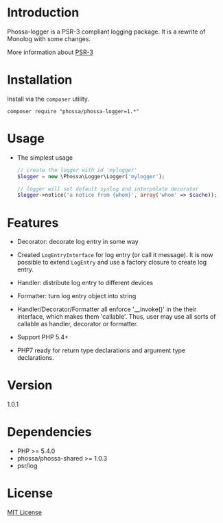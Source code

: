 # Introduction

Phossa-logger is a PSR-3 compliant logging package. It is a rewrite of Monolog
with some changes.

More information about [PSR-3](http://www.php-fig.org/psr/psr-3/)

# Installation

Install via the `composer` utility.

```
composer require "phossa/phossa-logger=1.*"
```

# Usage

- The simplest usage

    ```php
    // create the logger with id 'mylogger'
    $logger = new \Phossa\Logger\Logger('mylogger');

    // logger will set default syslog and interpolate decorator
    $logger->notice('a notice from {whom}', array('whom' => $cache));
    ```

# Features

- Decorator: decorate log entry in some way

- Created `LogEntryInterface` for log entry (or call it message). It is now
  possible to extend `LogEntry` and use a factory closure to create log entry.

- Handler: distribute log entry to different devices

- Formatter: turn log entry object into string

- Handler/Decorator/Formatter all enforce '__invoke()' in the their interface,
  which makes them 'callable'. Thus, user may use all sorts of callable as
  handler, decorator or formatter.

- Support PHP 5.4+

- PHP7 ready for return type declarations and argument type declarations.

# Version

1.0.1

# Dependencies

- PHP >= 5.4.0
- phossa/phossa-shared >= 1.0.3
- psr/log

# License

[MIT License](http://spdx.org/licenses/MIT)
